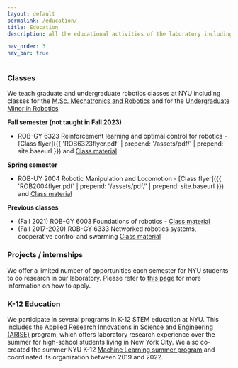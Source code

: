 ```yaml
---
layout: default
permalink: /education/
title: Education
description: all the educational activities of the laboratory including links to educational material we design

nav_order: 3
nav_bar: true
---
```


### Classes
We teach graduate and undergraduate robotics classes at NYU including classes for the [M.Sc. Mechatronics and Robotics](https://engineering.nyu.edu/academics/programs/mechatronics-and-robotics-ms) and for the [Undergraduate Minor in Robotics](http://bulletin.engineering.nyu.edu/preview_program.php?catoid=17&poid=5016&hl=robotics&returnto=search)

**Fall semester (not taught in Fall 2023)**
* ROB-GY 6323 Reinforcement learning and optimal control for robotics - [Class flyer]({{ 'ROB6323flyer.pdf' | prepend: '/assets/pdf/' | prepend: site.baseurl }}) and [Class material](https://github.com/righetti/optlearningcontrol)
  
**Spring semester**
* ROB-UY 2004 Robotic Manipulation and Locomotion - [Class flyer]({{ 'ROB2004flyer.pdf' | prepend: '/assets/pdf/' | prepend: site.baseurl }}) and [Class material](https://github.com/righetti/ROB2004)

**Previous classes**
* (Fall 2021) ROB-GY 6003 Foundations of robotics - [Class material](https://github.com/righetti/ROB6003)
* (Fall 2017-2020) ROB-GY 6333 Networked robotics systems, cooperative control and swarming [Class material](https://github.com/righetti/swarmrobotics)

### Projects / internships
We offer a limited number of opportunities each semester for NYU students to do research in our laboratory. Please refer to [this page](../joining) for more information on how to apply.

### K-12 Education

We participate in several programs in K-12 STEM education at NYU. This includes
the [Applied Research Innovations in Science and Engineering (ARISE)](https://engineering.nyu.edu/academics/programs/k12-stem-education/arise) program, which
offers laboratory research experience over the summer for high-school students living in New York City.
We also co-created the summer NYU K-12 [Machine Learning summer program](https://engineering.nyu.edu/academics/programs/k12-stem-education/machine-learning-ml)
and coordinated its organization between 2019 and 2022.